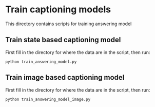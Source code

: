 # Train captioning models

This directory contains scripts for training answering model

## Train state based captioning model
First fill in the directory for where the data are in the script, then run:
```
python train_answering_model.py
```

## Train image based captioning model
First fill in the directory for where the data are in the script, then run:
```
python train_answering_model_image.py
```
